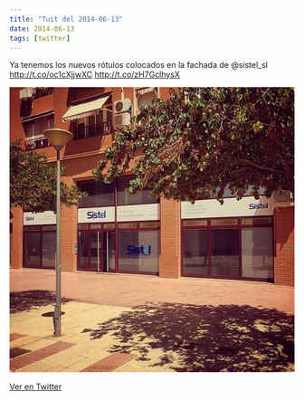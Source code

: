 ```yaml
---
title: "Tuit del 2014-06-13"
date: 2014-06-13
tags: [twitter]
---
```


Ya tenemos los nuevos rótulos colocados en la fachada de @sistel_sl http://t.co/oc1cXjjwXC http://t.co/zH7GclhysX

![Imagen](/assets/images/477396482153144321-BqANkiACUAAdDH5.jpg)

[Ver en Twitter](https://twitter.com/i/web/status/477396482153144321)
